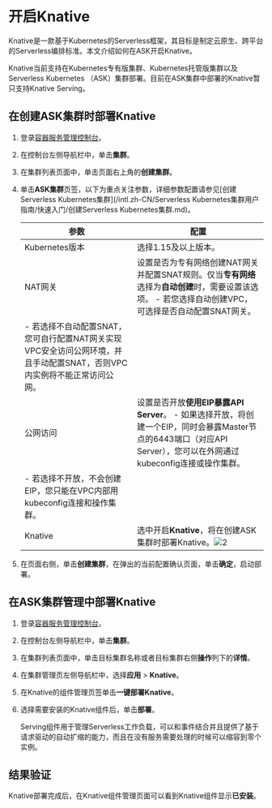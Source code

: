 # 开启Knative

Knative是一款基于Kubernetes的Serverless框架，其目标是制定云原生、跨平台的Serverless编排标准。本文介绍如何在ASK开启Knative。

Knative当前支持在Kubernetes专有版集群、Kubernetes托管版集群以及Serverless Kubernetes （ASK）集群部署。目前在ASK集群中部署的Knative暂只支持Knative Serving。

## 在创建ASK集群时部署Knative

1.  登录[容器服务管理控制台](https://cs.console.aliyun.com)。

2.  在控制台左侧导航栏中，单击**集群**。

3.  在集群列表页面中，单击页面右上角的**创建集群**。

4.  单击**ASK集群**页签，以下为重点关注参数，详细参数配置请参见[创建Serverless Kubernetes集群](/intl.zh-CN/Serverless Kubernetes集群用户指南/快速入门/创建Serverless Kubernetes集群.md)。

    |参数|配置|
    |--|--|
    |Kubernetes版本|选择1.15及以上版本。|
    |NAT网关|设置是否为专有网络创建NAT网关并配置SNAT规则。仅当**专有网络**选择为**自动创建**时，需要设置该选项。    -   若您选择自动创建VPC，可选择是否自动配置SNAT网关。
    -   若选择不自动配置SNAT，您可自行配置NAT网关实现VPC安全访问公网环境，并且手动配置SNAT，否则VPC内实例将不能正常访问公网。 |
    |公网访问|设置是否开放**使用EIP暴露API Server**。    -   如果选择开放，将创建一个EIP，同时会暴露Master节点的6443端口（对应API Server），您可以在外网通过kubeconfig连接或操作集群。
    -   若选择不开放，不会创建EIP，您只能在VPC内部用kubeconfig连接和操作集群。 |
    |Knative|选中开启**Knative**，将在创建ASK集群时部署Knative。![2](https://static-aliyun-doc.oss-accelerate.aliyuncs.com/assets/img/zh-CN/2050821061/p170979.png) |

5.  在页面右侧，单击**创建集群**，在弹出的当前配置确认页面，单击**确定**，启动部署。


## 在ASK集群管理中部署Knative

1.  登录[容器服务管理控制台](https://cs.console.aliyun.com)。

2.  在控制台左侧导航栏中，单击**集群**。

3.  在集群列表页面中，单击目标集群名称或者目标集群右侧**操作**列下的**详情**。

4.  在集群管理页左侧导航栏中，选择**应用** \> **Knative**。

5.  在Knative的组件管理页签单击**一键部署Knative**。

6.  选择需要安装的Knative组件后，单击**部署**。

    Serving组件用于管理Serverless工作负载，可以和事件结合并且提供了基于请求驱动的自动扩缩的能力，而且在没有服务需要处理的时候可以缩容到零个实例。


## 结果验证

Knative部署完成后，在Knative组件管理页面可以看到Knative组件显示**已安装**。

